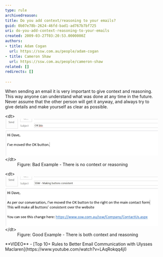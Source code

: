 ```yaml
---
type: rule
archivedreason: 
title: Do you add context/reasoning to your emails?
guid: 0b07e78b-2624-46fd-bad1-ad767b7bf725
uri: do-you-add-context-reasoning-to-your-emails
created: 2009-03-27T03:20:53.0000000Z
authors:
- title: Adam Cogan
  url: https://ssw.com.au/people/adam-cogan
- title: Cameron Shaw
  url: https://ssw.com.au/people/cameron-shaw
related: []
redirects: []

---
```


When sending an email it is very important to give context and reasoning. This way anyone can understand what was done at any time in the future. Never assume that the other person will get it anyway, and always try to give details and make yourself as clear as possible. 

<!--endintro-->
<dl class="badImage">&lt;dt&gt;<img src="BadContextReasoning.GIF" alt="Bad - no context or reasoning">&lt;/dt&gt;<dd>Figure: Bad Example - There is no context or reasoning</dd></dl><dl class="goodImage">&lt;dt&gt;<img src="GoodContextReasoning.jpg" alt="Good - there is context and reasoning">&lt;/dt&gt;<dd>Figure: Good Example - There is both context and reasoning</dd></dl> **VIDEO** - [Top 10+ Rules to Better Email Communication with Ulysses Maclaren](https://www.youtube.com/watch?v=LAqRokqq4jI)
